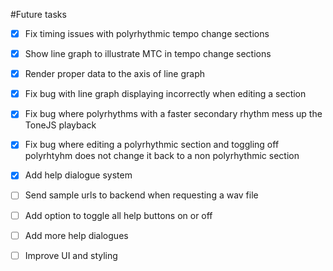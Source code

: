 #Future tasks

- [x] Fix timing issues with polyrhythmic tempo change sections
- [x] Show line graph to illustrate MTC in tempo change sections
- [x] Render proper data to the axis of line graph
- [x] Fix bug with line graph displaying incorrectly when editing a section
- [x] Fix bug where polyrhythms with a faster secondary rhythm mess up the ToneJS playback
- [x] Fix bug where editing a polyrhythmic section and toggling off polyrhtyhm does not change it back to a non polyrhythmic section
- [x] Add help dialogue system
- [ ] Send sample urls to backend when requesting a wav file
- [ ] Add option to toggle all help buttons on or off
- [ ] Add more help dialogues
- [ ] Improve UI and styling

